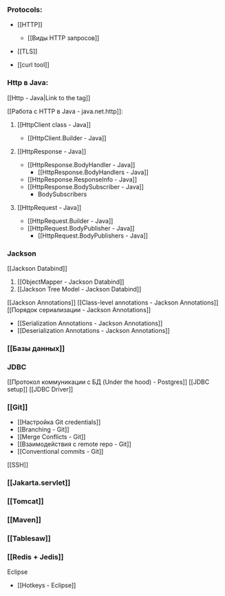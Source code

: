 

### Protocols:

- [[HTTP]]
	- [[Виды HTTP запросов]]
	
- [[TLS]]

- [[curl tool]]



### Http в Java:
[[Http - Java|Link to the tag]]

[[Работа с HTTP в Java - java.net.http]]:

1. [[HttpClient class - Java]]
	-  [[HttpClient.Builder - Java]]
	
2. [[HttpResponse - Java]]
	- [[HttpResponse.BodyHandler - Java]]
		- [[HttpResponse.BodyHandlers - Java]]
	- [[HttpResponse.ResponseInfo - Java]]
	- [[HttpResponse.BodySubscriber - Java]]
		- BodySubscribers 
		
3. [[HttpRequest - Java]]
	- [[HttpRequest.Builder - Java]]
	- [[HttpRequest.BodyPublisher - Java]]
		- [[HttpRequest.BodyPublishers - Java]]


### Jackson

[[Jackson Databind]]

1. [[ObjectMapper - Jackson Databind]]
2. [[Jackson Tree Model - Jackson Databind]]

[[Jackson Annotations]]
[[Class-level annotations - Jackson Annotations]]
[[Порядок сериализации - Jackson Annotations]]
- [[Serialization Annotations - Jackson Annotations]]
- [[Deserialization Annotations - Jackson Annotations]]


### [[Базы данных]]

### JDBC
[[Протокол коммуникации с БД (Under the hood) - Postgres]]
[[JDBC setup]]
[[JDBC Driver]]

### [[Git]]
- [[Настройка Git credentials]]
- [[Branching - Git]]
- [[Merge Conflicts - Git]]
- [[Взаимодействия с remote repo - Git]]
- [[Conventional commits - Git]]

[[SSH]]

### [[Jakarta.servlet]]


### [[Tomcat]]


### [[Maven]]


### [[Tablesaw]]


### [[Redis + Jedis]]


Eclipse
- [[Hotkeys - Eclipse]]

